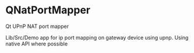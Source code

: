 QNatPortMapper
==============

Qt UPnP NAT port mapper

Lib/Src/Demo app for ip port mapping on gateway device using upnp.
Using native API where possible
